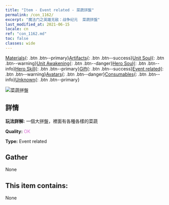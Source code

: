 ```yaml
---
title: "Item - Event related - 菜蔬拼盤"
permalink: /con_1162/
excerpt: "魔法门之英雄无敌：战争纪元  菜蔬拼盤"
last_modified_at: 2021-06-15
locale: cn
ref: "con_1162.md"
toc: false
classes: wide
---
```

 [Materials](/ItemsCN/){: .btn .btn--primary}[Artifacts](/ItemsCN/Artifacts/){: .btn .btn--success}[Unit Soul](/ItemsCN/UnitSoul/){: .btn .btn--warning}[Unit Awakening](/ItemsCN/UnitAwakening/){: .btn .btn--danger}[Hero Soul](/ItemsCN/HeroSoul/){: .btn .btn--info}[Hero Skill](/ItemsCN/HeroSkill/){: .btn .btn--primary}[Gift](/ItemsCN/Gift/){: .btn .btn--success}[Event related](/ItemsCN/Events/){: .btn .btn--warning}[Avatars](/ItemsCN/Avatars/){: .btn .btn--danger}[Consumables](/ItemsCN/Consumables/){: .btn .btn--info}[Unknown](/ItemsCN/Unknown/){: .btn .btn--primary}

 ![菜蔬拼盤](/images/t/i_8150012.png)

## 詳情
 **玩法詳解:** 一個大拼盤，裡面有各種各樣的菜蔬

 **Quality:** <span style="color: #DA70D6">OK</span>

 **Type:** Event related

## Gather

  None

## This item contains:

  None

